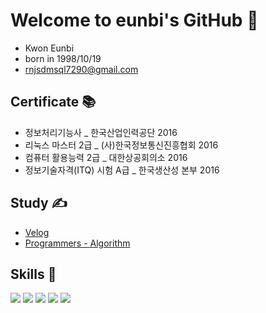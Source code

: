 # **Welcome to eunbi's GitHub 👋**
 - Kwon Eunbi 
 - born in 1998/10/19
 - rnjsdmsql7290@gmail.com 
 
## Certificate 📚
- 정보처리기능사 _ 한국산업인력공단 2016 <br>
- 리눅스 마스터 2급 _ (사)한국정보통신진흥협회 2016  <br>
- 컴퓨터 활용능력 2급 _ 대한상공회의소 2016 <br>
- 정보기술자격(ITQ) 시험 A급 _ 한국생산성 본부 2016 <br>



## Study ✍️
- [Velog](https://velog.io/@eungbi) <br>
- [Programmers - Algorithm](https://velog.io/@eungbi/series/%ED%94%84%EB%A1%9C%EA%B7%B8%EB%9E%98%EB%A8%B8%EC%8A%A4%EC%BD%94%EB%94%A9%ED%85%8C%EC%8A%A4%ED%8A%B8) <br>


## Skills 🔎
<div>
	  <img src="https://img.shields.io/badge/javascript-%23F7DF1E.svg?&style=for-the-badge&logo=javascript&logoColor=black" />
	<img src="https://img.shields.io/badge/typescript-%233178C6.svg?&style=for-the-badge&logo=typescript&logoColor=white" />
	<img src="https://img.shields.io/badge/react-%2361DAFB.svg?&style=for-the-badge&logo=react&logoColor=black" />
	<img src="https://img.shields.io/badge/next.js-%23000000.svg?&style=for-the-badge&logo=next.js&logoColor=white" />
	<img src="https://img.shields.io/badge/github-%23181717.svg?&style=for-the-badge&logo=github&logoColor=white" />
</div>
